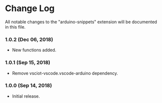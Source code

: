 # Change Log
All notable changes to the "arduino-snippets" extension will be documented in this file.

### 1.0.2 (Dec 06, 2018)
* New functions added.

### 1.0.1 (Sep 15, 2018)
* Remove vsciot-vscode.vscode-arduino dependency.

### 1.0.0 (Sep 14, 2018)
* Initial release.